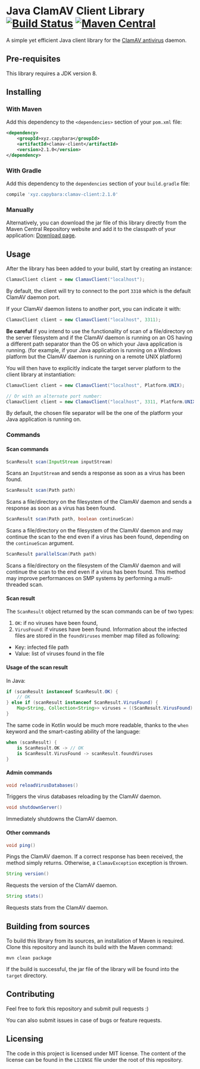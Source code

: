 # Java ClamAV Client Library [![Build Status](https://travis-ci.org/cdarras/clamav-client.svg?branch=master)](https://travis-ci.org/cdarras/clamav-client) [![Maven Central](https://img.shields.io/maven-central/v/xyz.capybara/clamav-client.svg)](https://search.maven.org/#search%7Cga%7C1%7Cg%3A%22xyz.capybara%22%20AND%20a%3A%22clamav-client%22)

A simple yet efficient Java client library for the [ClamAV antivirus](https://www.clamav.net/) daemon.

## Pre-requisites

This library requires a JDK version 8.

## Installing

### With Maven
Add this dependency to the `<dependencies>` section of your `pom.xml` file:

```xml
<dependency>
    <groupId>xyz.capybara</groupId>
    <artifactId>clamav-client</artifactId>
    <version>2.1.0</version>
</dependency>
```

### With Gradle
Add this dependency to the `dependencies` section of your `build.gradle` file:

```gradle
compile 'xyz.capybara:clamav-client:2.1.0'
```

### Manually
Alternatively, you can download the jar file of this library directly from the Maven Central Repository website and add it to the classpath of your application: [Download page](http://search.maven.org/#search|gav|1|g%3A%22xyz.capybara%22%20AND%20a%3A%22clamav-client%22).

## Usage

After the library has been added to your build, start by creating an instance:

```java
ClamavClient client = new ClamavClient("localhost");
```

By default, the client will try to connect to the port `3310` which is the default ClamAV daemon port.

If your ClamAV daemon listens to another port, you can indicate it with:

```java
ClamavClient client = new ClamavClient("localhost", 3311);
```

**Be careful** if you intend to use the functionality of scan of a file/directory on the server filesystem and if the ClamAV daemon is running on an OS having a different path separator than the OS on which your Java application is running.
(for example, if your Java application is running on a Windows platform but the ClamAV daemon is running on a remote UNIX platform)

You will then have to explicitly indicate the target server platform to the client library at instantiation:
```java
ClamavClient client = new ClamavClient("localhost", Platform.UNIX);

// Or with an alternate port number:
ClamavClient client = new ClamavClient("localhost", 3311, Platform.UNIX);
```

By default, the chosen file separator will be the one of the platform your Java application is running on.

### Commands

#### Scan commands

```java
ScanResult scan(InputStream inputStream)
```

Scans an `InputStream` and sends a response as soon as a virus has been found.

```java
ScanResult scan(Path path)
```

Scans a file/directory on the filesystem of the ClamAV daemon and sends a response as soon as a virus has been found.

```java
ScanResult scan(Path path, boolean continueScan)
```

Scans a file/directory on the filesystem of the ClamAV daemon and may continue the scan to the end even if a virus has been found, depending on the `continueScan` argument.

```java
ScanResult parallelScan(Path path)
```

Scans a file/directory on the filesystem of the ClamAV daemon and will continue the scan to the end even if a virus has been found.
This method may improve performances on SMP systems by performing a multi-threaded scan.

#### Scan result

The `ScanResult` object returned by the scan commands can be of two types:

1. `OK`: if no viruses have been found,
2. `VirusFound`: if viruses have been found. Information about the infected files are stored in the `foundViruses` member map filled as following:
  - Key: infected file path
  - Value: list of viruses found in the file

#### Usage of the scan result

In Java:
```java
if (scanResult instanceof ScanResult.OK) {
    // OK
} else if (scanResult instanceof ScanResult.VirusFound) {
    Map<String, Collection<String>> viruses = ((ScanResult.VirusFound) scanResult).getFoundViruses();
}
```

The same code in Kotlin would be much more readable, thanks to the `when` keyword and the smart-casting ability of the language:
```kotlin
when (scanResult) {
    is ScanResult.OK -> // OK
    is ScanResult.VirusFound -> scanResult.foundViruses
}
```

#### Admin commands

```java
void reloadVirusDatabases()
```

Triggers the virus databases reloading by the ClamAV daemon.

```java
void shutdownServer()
```

Immediately shutdowns the ClamAV daemon.

#### Other commands

```java
void ping()
```

Pings the ClamAV daemon. If a correct response has been received, the method simply returns. Otherwise, a `ClamavException` exception is thrown.

```java
String version()
```

Requests the version of the ClamAV daemon.

```java
String stats()
```

Requests stats from the ClamAV daemon.

## Building from sources

To build this library from its sources, an installation of Maven is required.
Clone this repository and launch its build with the Maven command:

```maven
mvn clean package
```

If the build is successful, the jar file of the library will be found into the `target` directory.

## Contributing

Feel free to fork this repository and submit pull requests :)

You can also submit issues in case of bugs or feature requests.

## Licensing

The code in this project is licensed under MIT license.
The content of the license can be found in the `LICENSE` file under the root of this repository.
